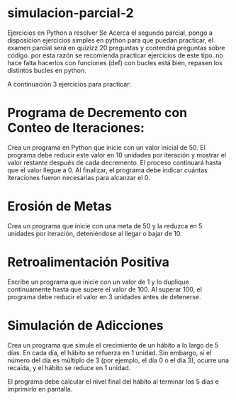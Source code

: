 # simulacion-parcial-2

Ejercicios en Python a resolver
Se Acerca el segundo parcial, pongo a disposicion ejercicios simples en python para que puedan practicar, el examen parcial será en quizizz 20 preguntas y contendrá preguntas sobre código.
por esta razón se recomienda practicar ejercicios de este tipo.
no hace falta hacerlos con funciones (def) con bucles está bien, repasen los distintos bucles en python.

A continuación 3 ejercicios para practicar:


# Programa de Decremento con Conteo de Iteraciones:

Crea un programa en Python que inicie con un valor inicial de 50. El programa debe reducir este valor en 10 unidades por iteración y mostrar el valor restante después de cada decremento. El proceso continuará hasta que el valor llegue a 0. Al finalizar, el programa debe indicar cuántas iteraciones fueron necesarias para alcanzar el 0.



# Erosión de Metas

Crea un programa que inicie con una meta de 50 y la reduzca en 5 unidades por iteración, deteniéndose al llegar o bajar de 10.

# Retroalimentación Positiva

Escribe un programa que inicie con un valor de 1 y lo duplique continuamente hasta que supere el valor de 100. Al superar 100, el programa debe reducir el valor en 3 unidades antes de detenerse.

# Simulación de Adicciones

Crea un programa que simule el crecimiento de un hábito a lo largo de 5 días. En cada día, el hábito se refuerza en 1 unidad.
Sin embargo, si el número del día es múltiplo de 3 (por ejemplo, el día 0 o el día 3), ocurre una recaída, y el hábito se reduce en 1 unidad.

El programa debe calcular el nivel final del hábito al terminar los 5 días e imprimirlo en pantalla.